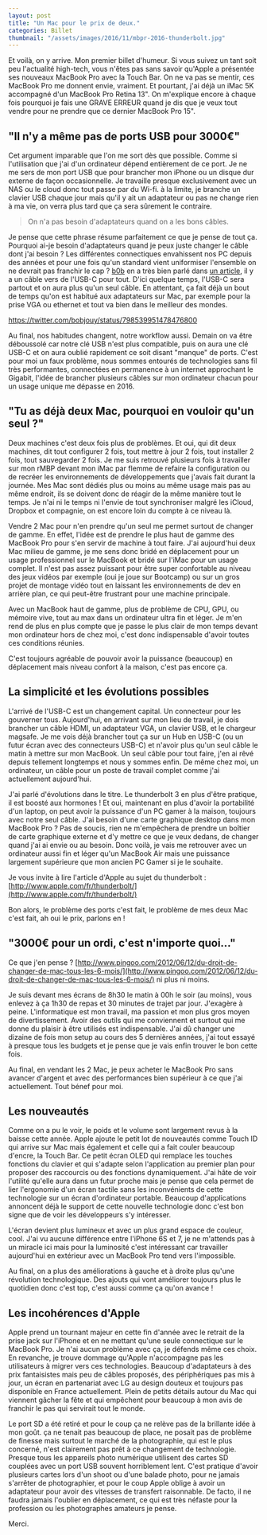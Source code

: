 ```yaml
---
layout: post
title: "Un Mac pour le prix de deux."
categories: Billet
thumbnail: "/assets/images/2016/11/mbpr-2016-thunderbolt.jpg"
---
```

Et voilà, on y arrive. Mon premier billet d'humeur. Si vous suivez un tant soit peu l'actualité high-tech, vous n'êtes pas sans savoir qu'Apple a présentée ses nouveaux MacBook Pro avec la Touch Bar. On ne va pas se mentir, ces MacBook Pro me donnent envie, vraiment. Et pourtant, j'ai déjà un iMac 5K accompagné d'un MacBook Pro Retina 13". On m'explique encore à chaque fois pourquoi je fais une GRAVE ERREUR quand je dis que je veux tout vendre pour ne prendre que ce dernier MacBook Pro 15".

## "Il n'y a même pas de ports USB pour 3000€"

Cet argument imparable que l'on me sort dès que possible. Comme si l'utilisation que j'ai d'un ordinateur dépend entièrement de ce port. Je ne me sers de mon port USB que pour brancher mon iPhone ou un disque dur externe de façon occasionnelle. Je travaille presque exclusivement avec un NAS ou le cloud donc tout passe par du Wi-fi. à la limite, je branche un clavier USB chaque jour mais qu'il y ait un adaptateur ou pas ne change rien à ma vie, on verra plus tard que ça sera sûrement le contraire.

> On n'a pas besoin d'adaptateurs quand on a les bons câbles.

Je pense que cette phrase résume parfaitement ce que je pense de tout ça. Pourquoi ai-je besoin d'adaptateurs quand je peux juste changer le câble dont j'ai besoin ? Les différentes connectiques envahissent nos PC depuis des années et pour une fois qu'un standard vient uniformiser l'ensemble on ne devrait pas franchir le cap ? [b0b](http://b0b.fr) en a très bien parlé dans [un article](https://b0b.fr/2016/11/05/usb-c-quels-accessoires-pour-le-macbook-pro-2016/), il y a un câble vers de l'USB-C pour tout. D'ici quelque temps, l'USB-C sera partout et on aura plus qu'un seul câble. En attentant, ça fait déjà un bout de temps qu'on est habitué aux adaptateurs sur Mac, par exemple pour la prise VGA ou ethernet et tout va bien dans le meilleur des mondes.

https://twitter.com/bobjouy/status/798539951478476800

Au final, nos habitudes changent, notre workflow aussi. Demain on va être déboussolé car notre clé USB n'est plus compatible, puis on aura une clé USB-C et on aura oublié rapidement ce soit disant "manque" de ports. C'est pour moi un faux problème, nous sommes entourés de technologies sans fil très performantes, connectées en permanence à un internet approchant le Gigabit, l'idée de brancher plusieurs câbles sur mon ordinateur chacun pour un usage unique me dépasse en 2016.

## "Tu as déjà deux Mac, pourquoi en vouloir qu'un seul ?"

Deux machines c'est deux fois plus de problèmes. Et oui, qui dit deux machines, dit tout configurer 2 fois, tout mettre à jour 2 fois, tout installer 2 fois, tout sauvegarder 2 fois. Je me suis retrouvé plusieurs fois à travailler sur mon rMBP devant mon iMac par flemme de refaire la configuration ou de recréer les environnements de développements que j'avais fait durant la journée. Mes Mac sont dédiés plus ou moins au même usage mais pas au même endroit, ils se doivent donc de réagir de la même manière tout le temps. Je n'ai ni le temps ni l'envie de tout synchroniser malgré les iCloud, Dropbox et compagnie, on est encore loin du compte à ce niveau là.

Vendre 2 Mac pour n'en prendre qu'un seul me permet surtout de changer de gamme. En effet, l'idée est de prendre le plus haut de gamme des MacBook Pro pour s'en servir de machine à tout faire. J'ai aujourd'hui deux Mac milieu de gamme, je me sens donc bridé en déplacement pour un usage professionnel sur le MacBook et bridé sur l'iMac pour un usage complet. Il n'est pas assez puissant pour être super confortable au niveau des jeux vidéos par exemple (oui je joue sur Bootcamp) ou sur un gros projet de montage vidéo tout en laissant les environnements de dev en arrière plan, ce qui peut-être frustrant pour une machine principale.

Avec un MacBook haut de gamme, plus de problème de CPU, GPU, ou mémoire vive, tout au max dans un ordinateur ultra fin et léger. Je m'en rend de plus en plus compte que je passe le plus clair de mon temps devant mon ordinateur hors de chez moi, c'est donc indispensable d'avoir toutes ces conditions réunies.

C'est toujours agréable de pouvoir avoir la puissance (beaucoup) en déplacement mais niveau confort à la maison, c'est pas encore ça.

## La simplicité et les évolutions possibles

L'arrivé de l'USB-C est un changement capital. Un connecteur pour les gouverner tous. Aujourd'hui, en arrivant sur mon lieu de travail, je dois brancher un câble HDMI, un adaptateur VGA, un clavier USB, et le chargeur magsafe. Je me vois déjà brancher tout ça sur un Hub en USB-C (ou un futur écran avec des connecteurs USB-C) et n'avoir plus qu'un seul câble le matin à mettre sur mon MacBook. Un seul câble pour tout faire, j'en ai rêvé depuis tellement longtemps et nous y sommes enfin. De même chez moi, un ordinateur, un câble pour un poste de travail complet comme j'ai actuellement aujourd'hui.

J'ai parlé d'évolutions dans le titre. Le thunderbolt 3 en plus d'être pratique, il est boosté aux hormones ! Et oui, maintenant en plus d'avoir la portabilité d'un laptop, on peut avoir la puissance d'un PC gamer à la maison, toujours avec notre seul câble. J'ai besoin d'une carte graphique desktop dans mon MacBook Pro ? Pas de soucis, rien ne m'empêchera de prendre un boîtier de carte graphique externe et d'y mettre ce que je veux dedans, de changer quand j'ai ai envie ou au besoin. Donc voilà, je vais me retrouver avec un ordinateur aussi fin et léger qu'un MacBook Air mais une puissance largement supérieure que mon ancien PC Gamer si je le souhaite.

Je vous invite à lire l'article d'Apple au sujet du thunderbolt : [http://www.apple.com/fr/thunderbolt/](http://www.apple.com/fr/thunderbolt/)

Bon alors, le problème des ports c'est fait, le problème de mes deux Mac c'est fait, ah oui le prix, parlons en !

## "3000€ pour un ordi, c'est n'importe quoi..."

Ce que j'en pense ? [http://www.pingoo.com/2012/06/12/du-droit-de-changer-de-mac-tous-les-6-mois/](http://www.pingoo.com/2012/06/12/du-droit-de-changer-de-mac-tous-les-6-mois/) ni plus ni moins.

Je suis devant mes écrans de 8h30 le matin à 00h le soir (au moins), vous enlevez à ça 1h30 de repas et 30 minutes de trajet par jour. J'exagère à peine. L'informatique est mon travail, ma passion et mon plus gros moyen de divertissement. Avoir des outils qui me conviennent et surtout qui me donne du plaisir à être utilisés est indispensable. J'ai dû changer une dizaine de fois mon setup au cours des 5 dernières années, j'ai tout essayé à presque tous les budgets et je pense que je vais enfin trouver le bon cette fois.

Au final, en vendant les 2 Mac, je peux acheter le MacBook Pro sans avancer d'argent et avec des performances bien supérieur à ce que j'ai actuellement. Tout bénef pour moi.

## Les nouveautés

Comme on a pu le voir, le poids et le volume sont largement revus à la baisse cette année. Apple ajoute le petit lot de nouveautés comme Touch ID qui arrive sur Mac mais également et celle qui a fait couler beaucoup d'encre, la Touch Bar. Ce petit écran OLED qui remplace les touches fonctions du clavier et qui s'adapte selon l'application au premier plan pour proposer des raccourcis ou des fonctions dynamiquement. J'ai hâte de voir l'utilité qu'elle aura dans un futur proche mais je pense que cela permet de lier l'ergonomie d'un écran tactile sans les inconvénients de cette technologie sur un écran d'ordinateur portable. Beaucoup d'applications annoncent déjà le support de cette nouvelle technologie donc c'est bon signe que de voir les développeurs s'y intéresser.

L'écran devient plus lumineux et avec un plus grand espace de couleur, cool. J'ai vu aucune différence entre l'iPhone 6S et 7, je ne m'attends pas à un miracle ici mais pour la luminosité c'est intéressant car travailler aujourd'hui en extérieur avec un MacBook Pro tend vers l'impossible.

Au final, on a plus des améliorations à gauche et à droite plus qu'une révolution technologique. Des ajouts qui vont améliorer toujours plus le quotidien donc c'est top, c'est aussi comme ça qu'on avance !

## Les incohérences d'Apple

Apple prend un tournant majeur en cette fin d'année avec le retrait de la prise jack sur l'iPhone et en ne mettant qu'une seule connectique sur le MacBook Pro. Je n'ai aucun problème avec ça, je défends même ces choix. En revanche, je trouve dommage qu'Apple n'accompagne pas les utilisateurs à migrer vers ces technologies. Beaucoup d'adaptateurs à des prix fantaisistes mais peu de câbles proposés, des périphériques pas mis à jour, un écran en partenariat avec LG au design douteux et toujours pas disponible en France actuellement. Plein de petits détails autour du Mac qui viennent gâcher la fête et qui empêchent pour beaucoup à mon avis de franchir le pas qui servirait tout le monde.

Le port SD a été retiré et pour le coup ça ne relève pas de la brillante idée à mon goût. ça ne tenait pas beaucoup de place, ne posait pas de problème de finesse mais surtout le marché de la photographie, qui est le plus concerné, n'est clairement pas prêt à ce changement de technologie. Presque tous les appareils photo numérique utilisent des cartes SD couplées avec un port USB souvent horriblement lent. C'est pratique d'avoir plusieurs cartes lors d'un shoot ou d'une balade photo, pour ne jamais s'arrêter de photographier, et pour le coup Apple oblige à avoir un adaptateur pour avoir des vitesses de transfert raisonnable. De facto, il ne faudra jamais l'oublier en déplacement, ce qui est très néfaste pour la profession ou les photographes amateurs je pense.

Merci.
